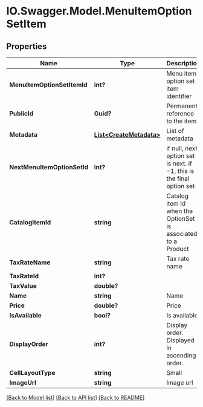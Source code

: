 # IO.Swagger.Model.MenuItemOptionSetItem
## Properties

Name | Type | Description | Notes
------------ | ------------- | ------------- | -------------
**MenuItemOptionSetItemId** | **int?** | Menu item option set item identifier | [optional] 
**PublicId** | **Guid?** | Permanent reference to the item. | [optional] 
**Metadata** | [**List&lt;CreateMetadata&gt;**](CreateMetadata.md) | List of metadata | [optional] 
**NextMenuItemOptionSetId** | **int?** | if null, next option set is next. if -1, this is the final option set | [optional] 
**CatalogItemId** | **string** | Catalog item Id when the OptionSet is associated to a Product | [optional] 
**TaxRateName** | **string** | Tax rate name | [optional] 
**TaxRateId** | **int?** |  | [optional] 
**TaxValue** | **double?** |  | [optional] 
**Name** | **string** | Name | [optional] 
**Price** | **double?** | Price | [optional] 
**IsAvailable** | **bool?** | Is available | [optional] 
**DisplayOrder** | **int?** | Display order. Displayed in ascending order. | [optional] 
**CellLayoutType** | **string** | Small | Medium | Large  Affects the layout of the menu. | [optional] 
**ImageUrl** | **string** | Image url | [optional] 

[[Back to Model list]](../README.md#documentation-for-models) [[Back to API list]](../README.md#documentation-for-api-endpoints) [[Back to README]](../README.md)


